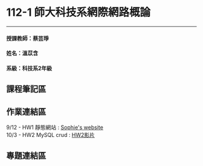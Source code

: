 # 112-1 師大科技系網際網路概論
---
#### 授課教師：蔡芸琤
#### 姓名：溫苡含
#### 系級：科技系2年級

## 課程筆記區

## 作業連結區
  9/12 - HW1 靜態網站 : [Sophie's website](https://sophieuen2003.github.io/mypage/) <br>
  10/3 - HW2 MySQL crud : [HW2影片](https://youtu.be/O_Lxd2gunDI)
## 專題連結區


